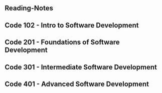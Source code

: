 ## Reading-Notes

## Code 102 - Intro to Software Development


## Code 201 - Foundations of Software Development


## Code 301 - Intermediate Software Development


## Code 401 - Advanced Software Development
